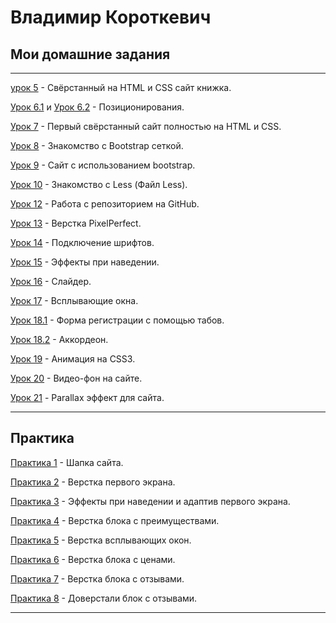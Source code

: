 

# Владимир Короткевич



## Мои домашние задания

***

[урок 5](https://VladimirVaize.github.io/lesson_5/ "...") - Свёрстанный на HTML и CSS сайт книжка.


[Урок 6.1](https://VladimirVaize.github.io/lesson_6.1/ "...") и [Урок 6.2](https://VladimirVaize.github.io/lesson_6.2/ "...") - Позиционирования.


[Урок 7](https://VladimirVaize.github.io/lesson_7/ "...") - Первый свёрстанный сайт полностью на HTML и CSS.


[Урок 8](https://VladimirVaize.github.io/lesson_8/ "...") - Знакомство с Bootstrap сеткой.


[Урок 9](https://VladimirVaize.github.io/lesson_9/ "...") - Сайт с использованием bootstrap.


[Урок 10](https://VladimirVaize.github.io/lesson_10/ "...") - Знакомство с Less (Файл Less).


[Урок 12](https://github.com/VladimirVaize/VladimirVaize.github.io "...") - Работа с репозиторием на GitHub.


[Урок 13](https://VladimirVaize.github.io/lesson_13/ "...") - Верстка PixelPerfect.


[Урок 14](https://VladimirVaize.github.io/lesson_14/ "...") - Подключение шрифтов.


[Урок 15](https://vladimirvaize.github.io/lesson_15/ "...") - Эффекты при наведении.


[Урок 16](https://vladimirvaize.github.io/lesson_16/index.html "...") - Слайдер.


[Урок 17](https://vladimirvaize.github.io/lesson_17/ "...") - Всплывающие окна.


[Урок 18.1](https://vladimirvaize.github.io/lesson_18.1/ "...") - Форма регистрации с помощью табов.


[Урок 18.2](https://vladimirvaize.github.io/lesson_18.2/ "...") - Аккордеон.


[Урок 19](VladimirVaize.github.io/lesson_19/ "...") - Анимация на CSS3.


[Урок 20](https://vladimirvaize.github.io/lesson_20/ "...") - Видео-фон на сайте.


[Урок 21](https://vladimirvaize.github.io/lesson_21/ "...") - Parallax эффект для сайта.

***
## Практика


[Практика 1](https://VladimirVaize.github.io/practice_1/ "...") - Шапка сайта.


[Практика 2](https://vladimirvaize.github.io/practice_2/ "...") - Верстка первого экрана.


[Практика 3](https://vladimirvaize.github.io/practice_3/ "...") - Эффекты при наведении и адаптив первого экрана.


[Практика 4](https://vladimirvaize.github.io/practice_4/ "...") - Верстка блока с преимуществами.


[Практика 5](https://vladimirvaize.github.io/practice_5/ "...") - Верстка всплывающих окон.


[Практика 6](https://vladimirvaize.github.io/practice_6/ "...") - Верстка блока с ценами.


[Практика 7](https://vladimirvaize.github.io/practice_7/index.html "...") - Верстка блока с отзывами.


[Практика 8](https://vladimirvaize.github.io/practice_8/ "...") - Доверстали блок с отзывами.


***
